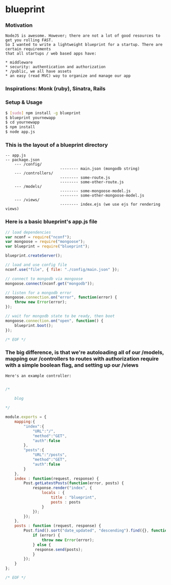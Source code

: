 
blueprint
=========

### Motivation

	NodeJS is awesome. However; there are not a lot of good resources to get you rolling FAST.
	So I wanted to write a lightweight blueprint for a startup. There are certain requirements 
	that all startups / web based apps have:

	* middleware
	* security: authentication and authorization
	* /public, we all have assets
	* an easy (read MVC) way to organize and manage our app

### Inspirations: Monk (ruby), Sinatra, Rails

### Setup & Usage

```bash
$ [sudo] npm install -g blueprint
$ blueprint yournewapp
$ cd yournewapp
$ npm install
$ node app.js
```

### This is the layout of a blueprint directory

```
-- app.js
-- package.json
	--- /config/
						-------- main.json (mongodb string)
	--- /controllers/
						-------- some-route.js
						-------- some-other-route.js
	--- /models/
						-------- some-mongoose-model.js
						-------- some-other-mongoose-model.js
	--- /views/
						-------- index.ejs (we use ejs for rendering views)
```

### Here is a basic blueprint's app.js file

```javascript
// load dependencies
var nconf = require("nconf");
var mongoose = require("mongoose");
var blueprint = require("blueprint");

blueprint.createServer();

// load and use config file
nconf.use("file", { file: "./config/main.json" });

// connect to mongodb via mongoose
mongoose.connect(nconf.get("mongodb"));

// listen for a mongodb error
mongoose.connection.on("error", function(error) {
	throw new Error(error);
});

// wait for mongodb state to be ready, then boot
mongoose.connection.on("open", function() {
	blueprint.boot();
});

/* EOF */
```

### The big difference, is that we're autoloading all of our /models, mapping our /controllers to routes with authorization require with a simple boolean flag, and setting up our /views

	Here's an example controller:

```javascript

/*
	
	blog

*/

module.exports = {
	mapping:{
		"index":{
			"URL":"/",
			"method":"GET",
			"auth":false  
		},
		"posts":{
			"URL":"/posts",
			"method":"GET",
			"auth":false
		}
	},
	index : function(request, response) {
		Post.getLatestPosts(function(error, posts) {
			response.render("index", {
				locals : {
					title : "blueprint",
					posts : posts
				}
			});
		});
	},
	posts : function (request, response) {
		Post.find().sort("date_updated", "descending").find({}, function(error, posts) {
			if (error) {
				throw new Error(error);
			} else {
			 response.send(posts); 
			}
		});
	}
};

/* EOF */
```
